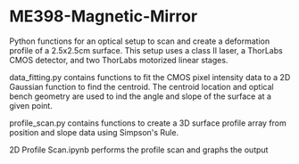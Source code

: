 # ME398-Magnetic-Mirror

Python functions for an optical setup to scan and create a deformation profile of a 2.5x2.5cm surface. This setup uses a class II laser, a ThorLabs CMOS detector, and two ThorLabs motorized linear stages.

data_fitting.py contains functions to fit the CMOS pixel intensity data to a 2D Gaussian function to find the centroid. The centroid location and optical bench geometry are used to ind the angle and slope of the surface at a given point.

profile_scan.py contains functions to create a 3D surface profile array from position and slope data using Simpson's Rule.

2D Profile Scan.ipynb performs the profile scan and graphs the output

